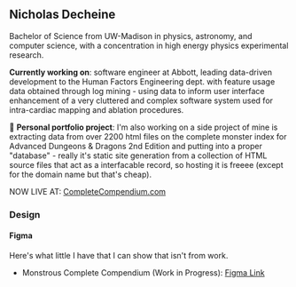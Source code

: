 ## Nicholas Decheine

<!--
**decheine/decheine** is a ✨ _special_ ✨ repository because its `README.md` (this file) appears on your GitHub profile.

Here are some ideas to get you started:

- 🔭 I’m currently working on ...
- 🌱 I’m currently learning ...
- 👯 I’m looking to collaborate on ...
- 🤔 I’m looking for help with ...
- 💬 Ask me about ...
- 📫 How to reach me: ...
- 😄 Pronouns: ...
- ⚡ Fun fact: ...
-->


Bachelor of Science from UW-Madison in physics, astronomy, and computer science, with a concentration in high energy physics experimental research. 

**Currently working on**: software engineer at Abbott, leading data-driven development to the Human Factors Engineering dept. with feature usage data obtained through log mining - using data to inform user interface enhancement of a very cluttered and complex software system used for intra-cardiac mapping and ablation procedures. 

🐲 **Personal portfolio project**: I'm also working on a side project of mine is extracting data from over 2200 html files on the complete monster index for Advanced Dungeons & Dragons 2nd Edition and putting into a proper "database" - really it's static site generation from a collection of HTML source files that act as a interfacable record, so hosting it is freeee (except for the domain name but that's cheap).  

NOW LIVE AT: [CompleteCompendium.com](https://www.completecompendium.com/)

### Design

#### Figma

Here's what little I have that I can show that isn't from work. 

<!--
- Dance Recital Program: [Prototype Link](https://www.figma.com/proto/7ugA2eih0tBYD2w3xav1IA/Design-Mockups?page-id=0%3A1&node-id=6%3A2001&viewport=241%2C48%2C4&scaling=contain&starting-point-node-id=6%3A2001)
-->
- Monstrous Complete Compendium (Work in Progress): [Figma Link](https://www.figma.com/file/DEAPm5NaxYV7St8mjeCH8F/Monstrous-Compendium?node-id=0%3A1) 

